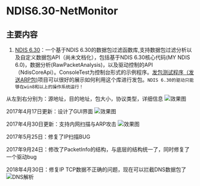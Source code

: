 ﻿NDIS6.30-NetMonitor
=============
主要内容
---------------
1. [NDIS 6.30](https://github.com/Iamgublin/C-and-assemble/tree/master/NDIS%206.30)：一个基于NDIS 6.30的数据包过滤函数库,支持数据包过滤分析以及自定义数据包API（尚未文档化），包括基于NDIS 6.30核心代码(MY NDIS 6.0)，数据分析(RawPacketAnalysis)，以及驱动控制的API（NdisCoreApi）。ConsoleTest为控制台形式的示例程序。[发包测试程序（发送ARP包)](https://github.com/Iamgublin/NDIS6.30-NetMonitor/tree/master/NDIS%206.30/%E5%8F%91%E5%8C%85%E6%B5%8B%E8%AF%95%E7%A8%8B%E5%BA%8F%EF%BC%88%E5%8F%91%E9%80%81ARP%E5%8C%85%EF%BC%89)项目可以很好的展示如何利用这个库进行发包。`NDIS 6.30的驱动只能够在win8和以上的操作系统运行！`</br>

从左到右分别为：源地址，目的地址，包大小，协议类型，详细信息
![效果图](https://github.com/Iamgublin/NDIS6.30-NetMonitor/blob/master/NDIS%206.30/效果图.png)

2017年4月17日更新：设计了GUI界面
![效果图](https://github.com/Iamgublin/NDIS6.30-NetMonitor/blob/master/NDIS%206.30/GUl效果图.png)


2017年4月30日更新：支持内网扫描与ARP攻击
![效果图](https://github.com/Iamgublin/NDIS6.30-NetMonitor/blob/master/NDIS%206.30/内网扫描与攻击.png)

2017年5月25日：修复了IP扫描BUG


2017年9月24日：修改了PacketInfo的结构，与底层的结构统一了，同时修复了一个驱动bug


2018年4月30日：修复IP TCP数据不正确的问题，现在可以拦截DNS数据包了
![DNS解析](https://github.com/Iamgublin/NDIS6.30-NetMonitor/blob/master/NDIS%206.30/DNS解析.png)